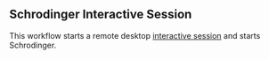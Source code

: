 ## Schrodinger Interactive Session
This workflow starts a remote desktop [interactive session](https://github.com/parallelworks/interactive_session/blob/main/README.md) and starts Schrodinger.
